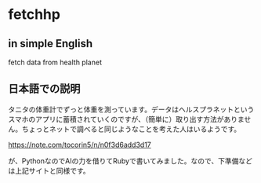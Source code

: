 # fetchhp

## in simple English
fetch data from health planet

## 日本語での説明
タニタの体重計でずっと体重を測っています。データはヘルスプラネットというスマホのアプリに蓄積されていくのですが、（簡単に）取り出す方法がありません。ちょっとネットで調べると同じようなことを考えた人はいるようです。

https://note.com/tocorin5/n/n0f3d6add3d17

が、PythonなのでAIの力を借りてRubyで書いてみました。なので、下準備などは上記サイトと同様です。
